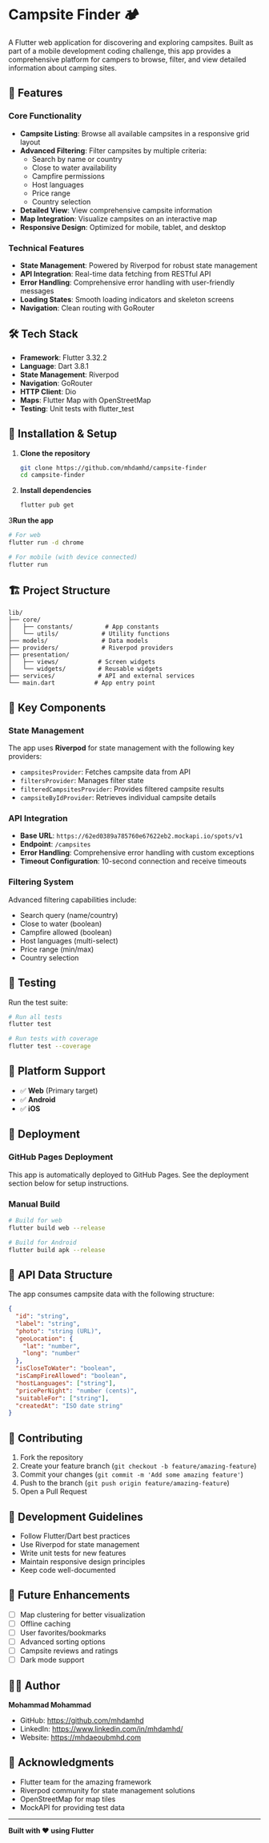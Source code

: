 # Campsite Finder 🏕️

A Flutter web application for discovering and exploring campsites. Built as part of a mobile development coding challenge, this app provides a comprehensive platform for campers to browse, filter, and view detailed information about camping sites.

## 🌟 Features

### Core Functionality
- **Campsite Listing**: Browse all available campsites in a responsive grid layout
- **Advanced Filtering**: Filter campsites by multiple criteria:
    - Search by name or country
    - Close to water availability
    - Campfire permissions
    - Host languages
    - Price range
    - Country selection
- **Detailed View**: View comprehensive campsite information
- **Map Integration**: Visualize campsites on an interactive map
- **Responsive Design**: Optimized for mobile, tablet, and desktop

### Technical Features
- **State Management**: Powered by Riverpod for robust state management
- **API Integration**: Real-time data fetching from RESTful API
- **Error Handling**: Comprehensive error handling with user-friendly messages
- **Loading States**: Smooth loading indicators and skeleton screens
- **Navigation**: Clean routing with GoRouter

## 🛠️ Tech Stack

- **Framework**: Flutter 3.32.2
- **Language**: Dart 3.8.1
- **State Management**: Riverpod
- **Navigation**: GoRouter
- **HTTP Client**: Dio
- **Maps**: Flutter Map with OpenStreetMap
- **Testing**: Unit tests with flutter_test

## 🔧 Installation & Setup

1. **Clone the repository**
   ```bash
   git clone https://github.com/mhdamhd/campsite-finder
   cd campsite-finder
   ```

2. **Install dependencies**
   ```bash
   flutter pub get
   ```

3**Run the app**
   ```bash
   # For web
   flutter run -d chrome
   
   # For mobile (with device connected)
   flutter run
   ```

## 🏗️ Project Structure

```
lib/
├── core/
│   ├── constants/         # App constants
│   └── utils/            # Utility functions
├── models/               # Data models
├── providers/            # Riverpod providers
├── presentation/
│   ├── views/           # Screen widgets
│   └── widgets/         # Reusable widgets
├── services/            # API and external services
└── main.dart           # App entry point
```

## 🔧 Key Components

### State Management
The app uses **Riverpod** for state management with the following key providers:

- `campsitesProvider`: Fetches campsite data from API
- `filtersProvider`: Manages filter state
- `filteredCampsitesProvider`: Provides filtered campsite results
- `campsiteByIdProvider`: Retrieves individual campsite details

### API Integration
- **Base URL**: `https://62ed0389a785760e67622eb2.mockapi.io/spots/v1`
- **Endpoint**: `/campsites`
- **Error Handling**: Comprehensive error handling with custom exceptions
- **Timeout Configuration**: 10-second connection and receive timeouts

### Filtering System
Advanced filtering capabilities include:
- Search query (name/country)
- Close to water (boolean)
- Campfire allowed (boolean)
- Host languages (multi-select)
- Price range (min/max)
- Country selection


## 🧪 Testing

Run the test suite:
```bash
# Run all tests
flutter test

# Run tests with coverage
flutter test --coverage
```

## 📱 Platform Support

- ✅ **Web** (Primary target)
- ✅ **Android**
- ✅ **iOS**

## 🚀 Deployment

### GitHub Pages Deployment
This app is automatically deployed to GitHub Pages. See the deployment section below for setup instructions.

### Manual Build
```bash
# Build for web
flutter build web --release

# Build for Android
flutter build apk --release
```

## 🔄 API Data Structure

The app consumes campsite data with the following structure:
```json
{
  "id": "string",
  "label": "string",
  "photo": "string (URL)",
  "geoLocation": {
    "lat": "number",
    "long": "number"
  },
  "isCloseToWater": "boolean",
  "isCampFireAllowed": "boolean",
  "hostLanguages": ["string"],
  "pricePerNight": "number (cents)",
  "suitableFor": ["string"],
  "createdAt": "ISO date string"
}
```

## 🤝 Contributing

1. Fork the repository
2. Create your feature branch (`git checkout -b feature/amazing-feature`)
3. Commit your changes (`git commit -m 'Add some amazing feature'`)
4. Push to the branch (`git push origin feature/amazing-feature`)
5. Open a Pull Request

## 📝 Development Guidelines

- Follow Flutter/Dart best practices
- Use Riverpod for state management
- Write unit tests for new features
- Maintain responsive design principles
- Keep code well-documented

## 🔮 Future Enhancements

- [ ] Map clustering for better visualization
- [ ] Offline caching
- [ ] User favorites/bookmarks
- [ ] Advanced sorting options
- [ ] Campsite reviews and ratings
- [ ] Dark mode support

## 👨‍💻 Author

**Mohammad Mohammad**
- GitHub: https://github.com/mhdamhd
- LinkedIn: https://www.linkedin.com/in/mhdamhd/
- Website: https://mhdaeoubmhd.com

## 🙏 Acknowledgments

- Flutter team for the amazing framework
- Riverpod community for state management solutions
- OpenStreetMap for map tiles
- MockAPI for providing test data

---

**Built with ❤️ using Flutter**